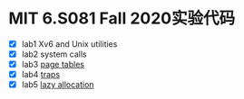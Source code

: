 # MIT 6.S081 Fall 2020实验代码

- [x] lab1 Xv6 and Unix utilities
- [x] lab2 system calls
- [x] lab3 [page tables](https://wmc1999.top/2021/02/22/6-s081-lab3-page-tables/)
- [x] lab4 [traps](https://wmc1999.top/2021/02/25/6-s081-lab4-traps)
- [x] lab5 [lazy allocation](https://wmc1999.top/2021/02/25/6-s081-lab5-lazy/)
